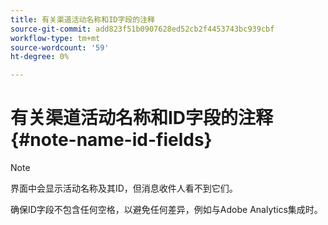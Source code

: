 ```yaml
---
title: 有关渠道活动名称和ID字段的注释
source-git-commit: add823f51b0907628ed52cb2f4453743bc939cbf
workflow-type: tm+mt
source-wordcount: '59'
ht-degree: 0%

---
```


# 有关渠道活动名称和ID字段的注释 {#note-name-id-fields}

>[!NOTE]
>
>界面中会显示活动名称及其ID，但消息收件人看不到它们。
>
>确保ID字段不包含任何空格，以避免任何差异，例如与Adobe Analytics集成时。
